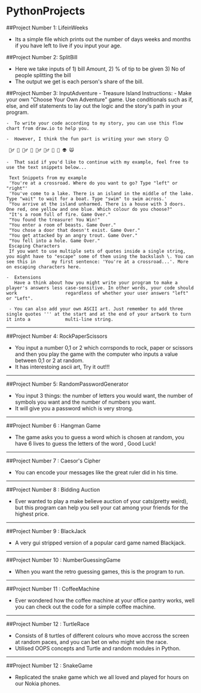 # PythonProjects

##Project Number 1: LifeinWeeks
 - Its a simple file which prints out the number of days weeks and months if you have left to live if you input your age.
 

##Project Number 2: SplitBill
 - Here we take inputs of 1) bill Amount, 2) % of tip to be given 3) No of people splitting the bill
 - The output we get is each person's share of the bill.

##Project Number 3: InputAdventure
      - Treasure Island
     Instructions:
    -  Make your own "Choose Your Own Adventure" game. Use conditionals such as if, else, and elif statements to lay out the logic and the story's path in        your program.

    -  To write your code according to my story, you can use this flow chart from draw.io to help you.

    -  However, I think the fun part is writing your own story 😊

     🧞‍♂️ 🐊 🧙‍♂️ 🧟 🧚‍♂️ 🧝‍♂️ 🥷 🤖 👽 🙀

    -  That said if you'd like to continue with my example, feel free to use the text snippets below...

     Text Snippets from my example
     'You're at a crossroad. Where do you want to go? Type "left" or "right"'
     'You've come to a lake. There is an island in the middle of the lake. Type "wait" to wait for a boat. Type "swim" to swim across.'
     "You arrive at the island unharmed. There is a house with 3 doors. One red, one yellow and one blue. Which colour do you choose?"
     "It's a room full of fire. Game Over."
     "You found the treasure! You Win!"
     "You enter a room of beasts. Game Over."
     "You chose a door that doesn't exist. Game Over."
     "You get attacked by an angry trout. Game Over."
     "You fell into a hole. Game Over."
     Escaping Characters
     If you want to use multiple sets of quotes inside a single string, you might have to "escape" some of them using the backslash \. You can see this in      my first sentence: 'You're at a crossroad...'. More on escaping characters here.

    -  Extensions
       Have a think about how you might write your program to make a player's answers less case-sensitive. In other words, your code should work                  regardless of whether your user answers "left" or "Left".

     - You can also add your own ASCII art. Just remember to add three single quotes ''' at the start and at the end of your artwork to turn it into a             multi-line string.
     
*********************************************************************

##Project Number 4: RockPaperScissors
 - You input a number 0,1 or 2 which corrsponds to rock, paper or scissors and then you play the game with the computer who inputs a value between 0,1 or 2 at random.
 - It has interestoing ascii art, Try it out!!!

*********************************************************************

##Project Number 5: RandomPasswordGenerator
- You input 3 things: the number of letters you would want, the number of symbols you want and the number of numbers you want.
- It will give you a password which is very strong.

**********************************************************************
##Project Number 6 : Hangman Game
- The game asks you to guess a word which is chosen at random, you have 6 lives to guess the letters of the word , Good Luck!

*********************************************************************

##Project Number 7 : Caesor's Cipher
 - You can encode your messages like the great ruler did in his time.
 
 *********************************************************************

##Project Number 8 : Bidding Auction
- Ever wanted to play a make believe auction of your cats(pretty weird), but this program can help you sell your cat among your friends for the highest price.

*********************************************************************

##Project Number 9 : BlackJack
- A very gui stripped version of a popular card game named Blackjack.

*********************************************************************

##Project Number 10 : NumberGuessingGame
- When you want the retro guessing games, this is the program to run. 


*********************************************************************

##Project Number 11 : CoffeeMachine
 - Ever wondered how the coffee machine at your office pantry works, well you can check out the code for a simple coffee machine.
 
 *********************************************************************

##Project Number 12 : TurtleRace

- Consists of 8 turtles of different colours who move accross the screen at random paces, and you can bet on who might win the race.
- Utilised OOPS concepts and Turtle and random modules in Python.


 *********************************************************************

##Project Number 12 : SnakeGame

- Replicated the snake game which we all loved and played for hours on our Nokia phones.
